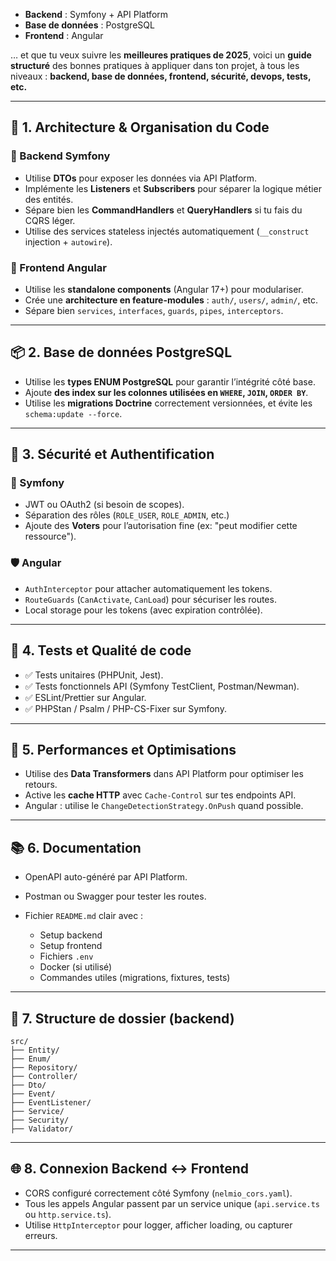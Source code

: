 
* **Backend** : Symfony + API Platform
* **Base de données** : PostgreSQL
* **Frontend** : Angular

… et que tu veux suivre les **meilleures pratiques de 2025**, voici un **guide structuré** des bonnes pratiques à appliquer dans ton projet, à tous les niveaux : **backend, base de données, frontend, sécurité, devops, tests, etc.**

---

## 🧠 1. **Architecture & Organisation du Code**

### 🔧 Backend Symfony

* Utilise **DTOs** pour exposer les données via API Platform.
* Implémente les **Listeners** et **Subscribers** pour séparer la logique métier des entités.
* Sépare bien les **CommandHandlers** et **QueryHandlers** si tu fais du CQRS léger.
* Utilise des services stateless injectés automatiquement (`__construct` injection + `autowire`).

### 🧱 Frontend Angular

* Utilise les **standalone components** (Angular 17+) pour modulariser.
* Crée une **architecture en feature-modules** : `auth/`, `users/`, `admin/`, etc.
* Sépare bien `services`, `interfaces`, `guards`, `pipes`, `interceptors`.

---

## 📦 2. **Base de données PostgreSQL**

* Utilise les **types ENUM PostgreSQL** pour garantir l’intégrité côté base.
* Ajoute **des index sur les colonnes utilisées en `WHERE`, `JOIN`, `ORDER BY`**.
* Utilise les **migrations Doctrine** correctement versionnées, et évite les `schema:update --force`.

---

## 🔐 3. **Sécurité et Authentification**

### 🔐 Symfony

* JWT ou OAuth2 (si besoin de scopes).
* Séparation des rôles (`ROLE_USER`, `ROLE_ADMIN`, etc.)
* Ajoute des **Voters** pour l’autorisation fine (ex: "peut modifier cette ressource").

### 🛡️ Angular

* `AuthInterceptor` pour attacher automatiquement les tokens.
* `RouteGuards` (`CanActivate`, `CanLoad`) pour sécuriser les routes.
* Local storage pour les tokens (avec expiration contrôlée).

---

## 🧪 4. **Tests et Qualité de code**

* ✅ Tests unitaires (PHPUnit, Jest).
* ✅ Tests fonctionnels API (Symfony TestClient, Postman/Newman).
* ✅ ESLint/Prettier sur Angular.
* ✅ PHPStan / Psalm / PHP-CS-Fixer sur Symfony.

---

## 🚀 5. **Performances et Optimisations**

* Utilise des **Data Transformers** dans API Platform pour optimiser les retours.
* Active les **cache HTTP** avec `Cache-Control` sur tes endpoints API.
* Angular : utilise le `ChangeDetectionStrategy.OnPush` quand possible.

---

## 📚 6. **Documentation**

* OpenAPI auto-généré par API Platform.
* Postman ou Swagger pour tester les routes.
* Fichier `README.md` clair avec :

    * Setup backend
    * Setup frontend
    * Fichiers `.env`
    * Docker (si utilisé)
    * Commandes utiles (migrations, fixtures, tests)

---

## 🧱 7. **Structure de dossier (backend)**

```
src/
├── Entity/
├── Enum/
├── Repository/
├── Controller/
├── Dto/
├── Event/
├── EventListener/
├── Service/
├── Security/
├── Validator/
```

---

## 🌐 8. **Connexion Backend ↔ Frontend**

* CORS configuré correctement côté Symfony (`nelmio_cors.yaml`).
* Tous les appels Angular passent par un service unique (`api.service.ts` ou `http.service.ts`).
* Utilise `HttpInterceptor` pour logger, afficher loading, ou capturer erreurs.

---

